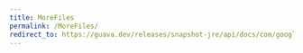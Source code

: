 ```yaml
---
title: MoreFiles
permalink: /MoreFiles/
redirect_to: https://guava.dev/releases/snapshot-jre/api/docs/com/google/common/io/MoreFiles.html
---
```

